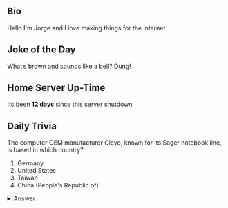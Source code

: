 ## Bio

Hello I'm Jorge and I love making things for the internet

## Joke of the Day

What’s brown and sounds like a bell? Dung!

## Home Server Up-Time

Its been **12 days** since this server shutdown


## Daily Trivia

The computer OEM manufacturer Clevo, known for its Sager notebook line, is based in which country?
 1. Germany
 2. United States
 3. Taiwan
 4. China (People&#039;s Republic of)

<details>
  <summary>Answer</summary>
  Taiwan
</details>
